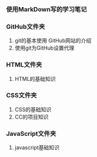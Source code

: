 ### 使用MarkDown写的学习笔记

### GitHub文件夹
1. git的基本使用 GitHub网站的介绍
3. 使用git为GitHub设置代理

### HTML文件夹
1. HTML的基础知识

### CSS文件夹
1. CSS的基础知识
2. CC的项目知识

### JavaScript文件夹
1. javascript基础知识
